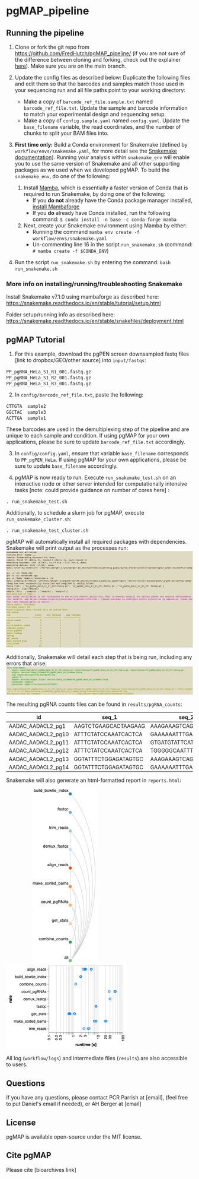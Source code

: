 # pgMAP_pipeline

## Running the pipeline

1. Clone or fork the git repo from https://github.com/FredHutch/pgMAP_pipeline/ (if you are not sure of the difference between cloning and forking, check out the explainer [here](https://github.com/FredHutch/pgMAP_pipeline/)). Make sure you are on the main branch. 


2. Update the config files as described below: Duplicate the following files and edit them so that the barcodes and samples match those used in your sequencing run and all file paths point to your working directory:
    * Make a copy of `barcode_ref_file.sample.txt` named `barcode_ref_file.txt`. Update the sample and barcode information to match your experimental design and sequencing setup. 
    * Make a copy of `config.sample.yaml` named `config.yaml`. Update the `base_filename` variable, the read coordinates, and the number of chunks to split your BAM files into. 


3. **First time only:** Build a Conda environment for Snakemake (defined by `workflow/envs/snakemake.yaml`, for more detail see the [Snakemake documentation](https://snakemake.readthedocs.io/en/stable/getting_started/installation.html)). Running your analysis within `snakemake_env` will enable you to use the same version of Snakemake and all other supporting packages as we used when we developed pgMAP. To build the `snakemake_env`, do one of the following: 
   1. Install [Mamba](https://mamba.readthedocs.io/en/latest/), which is essentially a faster version of Conda that is required to run Snakemake, by doing one of the following:
      * If you **do not** already have the Conda package manager installed, [install Mambaforge](https://github.com/conda-forge/miniforge#mambaforge)
      * If you **do** already have Conda installed, run the following command: `$ conda install -n base -c conda-forge mamba`
   2. Next, create your Snakemake environment using Mamba by either:
      * Running the command `mamba env create -f workflow/envs/snakemake.yaml`
      * Un-commenting line 16 in the script `run_snakemake.sh` (command: `# mamba create -f $CONDA_ENV`)


4. Run the script `run_snakemake.sh` by entering the command: `bash run_snakemake.sh`


### More info on installing/running/troubleshooting Snakemake
Install Snakemake v7.1.0 using mambaforge as described here:
https://snakemake.readthedocs.io/en/stable/tutorial/setup.html

Folder setup/running info as described here:
https://snakemake.readthedocs.io/en/stable/snakefiles/deployment.html

## pgMAP Tutorial
1. For this example, download the pgPEN screen downsampled fastq files [link to dropbox/GEO/other source] into `input/fastqs`:
```
PP_pgRNA_HeLa_S1_R1_001.fastq.gz
PP_pgRNA_HeLa_S1_R2_001.fastq.gz
PP_pgRNA_HeLa_S1_R3_001.fastq.gz
```

2. In `config/barcode_ref_file.txt`, paste the following:
```
CTTGTA  sample2
GGCTAC  sample3
ACTTGA  sample1
```
These barcodes are used in the demultiplexing step of the pipeline and are unique to each sample and condition. If using pgMAP for your own applications, please be sure to update `barcode_ref_file.txt` accordingly.  

3. In `config/config.yaml`, ensure that variable `base_filename` corresponds to `PP_pgPEN_HeLa`. If using pgMAP for your own applications, please be sure to update `base_filename` accordingly.

4. pgMAP is now ready to run. Execute `run_snakemake_test.sh` on an interactive node or other server intended for computationally intensive tasks [note: could provide guidance on number of cores here] : 
```
. run_snakemake_test.sh
```
Additionally, to schedule a slurm job for pgMAP, execute `run_snakemake_cluster.sh`:
```
. run_snakemake_test_cluster.sh
```
pgMAP will automatically install all required packages with dependencies. Snakemake will print output as the processes run:
&nbsp;&nbsp;&nbsp;&nbsp;&nbsp;&nbsp;&nbsp;&nbsp;&nbsp;&nbsp;&nbsp;&nbsp;&nbsp;&nbsp;&nbsp;&nbsp;&nbsp;&nbsp;![Report](images/run_pgMAP.png)

Additionally, Snakemake will detail each step that is being run, including any errors that arise: 
&nbsp;&nbsp;&nbsp;&nbsp;&nbsp;&nbsp;&nbsp;&nbsp;&nbsp;&nbsp;&nbsp;&nbsp;&nbsp;&nbsp;&nbsp;&nbsp;&nbsp;&nbsp;![Report](images/run_example.png)


The resulting pgRNA counts files can be found in `results/pgRNA_counts`:

| id  | seq_1 | seq_2 | counts_sample |
| ------------- | ------------- | ------------- | ------------- |
|AADAC_AADACL2_pg1   |AAGTCTGAAGCACTAAGAAG   |AAAGAAAGTCAGAAACCCGA|  0
|AADAC_AADACL2_pg10	|ATTTCTATCCAAATCACTCA	|GAAAAAATTTGACTGCAGCA|  0
|AADAC_AADACL2_pg11	|ATTTCTATCCAAATCACTCA	|GTGATGTATTCATCTGAAAG|	0
|AADAC_AADACL2_pg12	|ATTTCTATCCAAATCACTCA	|TGGGGGCAATTTAGCAACAG|	0
|AADAC_AADACL2_pg13	|GGTATTTCTGGAGATAGTGC	|AAAGAAAGTCAGAAACCCGA|	0
|AADAC_AADACL2_pg14	|GGTATTTCTGGAGATAGTGC	|GAAAAAATTTGACTGCAGCA|	0

Snakemake will also generate an html-formatted report in `reports.html`:

&nbsp;&nbsp;&nbsp;&nbsp;&nbsp;&nbsp;&nbsp;&nbsp;&nbsp;&nbsp;&nbsp;&nbsp;&nbsp;&nbsp;&nbsp;&nbsp;&nbsp;&nbsp;![Report](images/snakemake_report.png)&nbsp;&nbsp;&nbsp;&nbsp;&nbsp;&nbsp;&nbsp;&nbsp;&nbsp;&nbsp;&nbsp;&nbsp;&nbsp;&nbsp;&nbsp;&nbsp;&nbsp;&nbsp;&nbsp;&nbsp;&nbsp;&nbsp;&nbsp;&nbsp;&nbsp;&nbsp;&nbsp;&nbsp;&nbsp;&nbsp;&nbsp;&nbsp;&nbsp;&nbsp;&nbsp;&nbsp;&nbsp;&nbsp;&nbsp;![Report](images/rule_runtimes.png)

All log (`workflow/logs`) and intermediate files (`results`) are also accessible to users.

## Questions
If you have any questions, please contact PCR Parrish at [email], (feel free to put Daniel's email if needed), or AH Berger at [email]

## License
pgMAP is available open-source under the MIT license. 

## Cite pgMAP
Please cite [bioarchives link]

